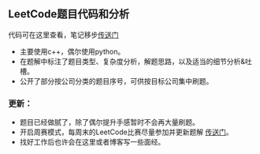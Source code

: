 ## LeetCode题目代码和分析

代码可在这里查看，笔记移步[传送门](http://zhyack.cn/posts/zhy/codes/LeetCode%E6%94%BB%E7%95%A5%E8%BF%9B%E5%BA%A6)

* 主要使用c++，偶尔使用python。  
* 在题解中标注了题目类型、复杂度分析，解题思路，以及适当的细节分析&吐槽。
* 公开了部分按公司分类的题目序号，可供按目标公司集中刷题。


### 更新：
* 题目已经做腻了，除了偶尔提升手感暂时不会再大量刷题。
* 开启周赛模式，每周末的LeetCode比赛尽量参加并更新题解 [传送门](http://zhyack.cn/posts/zhy/leetcode/LeetCode%E5%91%A8%E8%B5%9B%E7%AC%94%E8%AE%B0%E6%B1%87%E6%80%BB/)。
* 找好工作后也许会在这里或者博客写一些面经。